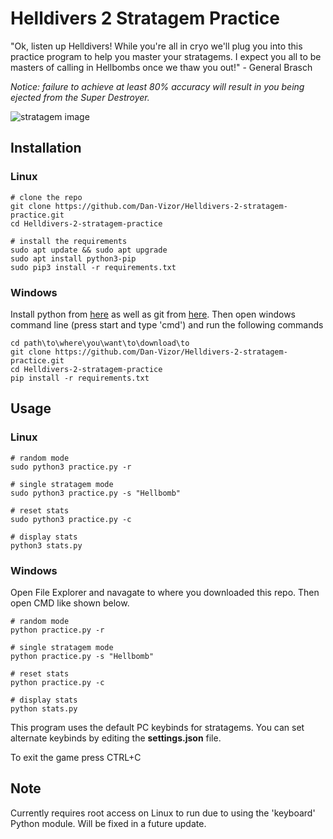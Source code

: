 # Helldivers 2 Stratagem Practice
"Ok, listen up Helldivers! While you're all in cryo we'll plug you into this practice program to help you master your stratagems. I expect you all to be masters of calling in Hellbombs once we thaw you out!" - General Brasch

*Notice: failure to achieve at least 80% accuracy will result in you being ejected from the Super Destroyer.*

![stratagem image](https://github.com/Dan-Vizor/helldivers-stratagem-practice/blob/master/Stratagems.png)

## Installation
### Linux
```console
# clone the repo
git clone https://github.com/Dan-Vizor/Helldivers-2-stratagem-practice.git
cd Helldivers-2-stratagem-practice

# install the requirements
sudo apt update && sudo apt upgrade
sudo apt install python3-pip
sudo pip3 install -r requirements.txt
```

### Windows
Install python from [here](https://www.microsoft.com/store/productId/9NRWMJP3717K?ocid=pdpshare) as well as git from [here](https://git-scm.com/download/win). Then open windows command line (press start and type 'cmd') and run the following commands
```console
cd path\to\where\you\want\to\download\to
git clone https://github.com/Dan-Vizor/Helldivers-2-stratagem-practice.git
cd Helldivers-2-stratagem-practice
pip install -r requirements.txt
```

## Usage
### Linux
```console
# random mode
sudo python3 practice.py -r

# single stratagem mode
sudo python3 practice.py -s "Hellbomb"

# reset stats
sudo python3 practice.py -c

# display stats
python3 stats.py
```

### Windows
Open File Explorer and navagate to where you downloaded this repo. Then open CMD like shown below. 

```console
# random mode
python practice.py -r

# single stratagem mode
python practice.py -s "Hellbomb"

# reset stats
python practice.py -c

# display stats
python stats.py
```

This program uses the default PC keybinds for stratagems. You can set alternate keybinds by editing the **settings.json** file.

To exit the game press CTRL+C

## Note
Currently requires root access on Linux to run due to using the 'keyboard' Python module. Will be fixed in a future update.
